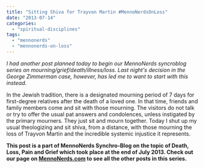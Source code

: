 ```yaml
---
title: "Sitting Shiva for Trayvon Martin #MennoNerdsOnLoss"
date: "2013-07-14"
categories: 
  - "spiritual-disciplines"
tags: 
  - "mennonerds"
  - "mennonerds-on-loss"
---
```


_I had another post planned today to begin our MennoNerds syncroblog series on mourning/grief/death/illness/loss. Last night's decision in the George Zimmerman case, however, has led me to want to start with this instead._

In the Jewish tradition, there is a designated mourning period of 7 days for first-degree relatives after the death of a loved one. In that time, friends and family members come and sit with those mourning. The visitors do not talk or try to offer the usual pat answers and condolences, unless instigated by the primary mourners. They just sit and mourn together. Today I shut up my usual theologizing and sit shiva, from a distance, with those mourning the loss of Trayvon Martin and the incredible systemic injustice it represents.

**<!--more-->This post is a part of MennoNerds Synchro-Blog on the topic of Death, Loss, Pain and Grief which took place at the end of July 2013. Check out our page on [MennoNerds.com](http://mennonerds.com/tag/mennonerds-loss/ "MennoNerds Syncroblog on Loss") to see all the other posts in this series.**
